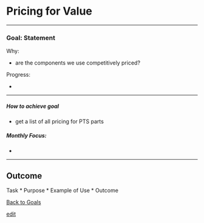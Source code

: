 # Pricing for Value

---


### Goal: Statement

Why:
 
*  are the components we use competitively priced? 

Progress:

* 

----------

##### How to achieve goal 

*  get a list of all pricing for PTS parts

##### Monthly Focus:

* 

---

## Outcome 

Task * Purpose * Example of Use * Outcome

[Back to Goals](https://ch3ck3rs.github.io/Goals)

[edit](https://github.com/ch3ck3rs/Goals/blob/gh-pages/2020Goals/Professional/Value-Pricing.md)